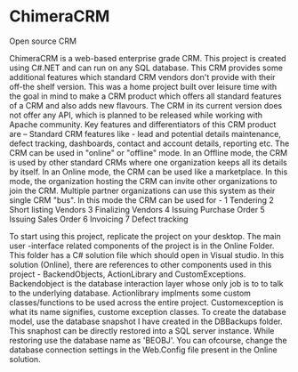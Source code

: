 # ChimeraCRM
Open source CRM

ChimeraCRM is a web-based enterprise grade CRM. This project is created using C#.NET and can run on any SQL database. This CRM provides some additional features which standard CRM vendors don't provide with their off-the shelf version.
This was a home project built over leisure time with the goal in mind to make a CRM product which offers all standard features of a CRM and also adds new flavours. The CRM in its current version does not offer any API, which is planned to be released while working with Apache community. 
Key features and differentiators of this CRM product are – 
 Standard CRM features like - lead and potential details maintenance, defect tracking, dashboards, contact and account details, reporting etc. 
The CRM can be used in "online" or "offline" mode. 
In an Offline mode, the CRM is used by other standard CRMs where one organization keeps all its details by itself.
 In an Online mode, the CRM can be used like a marketplace. In this mode, the organization hosting the CRM can invite other organizations to join the CRM. Multiple partner organizations can use this system as their single CRM "bus". In this mode the CRM can be used for - 1 Tendering 2 Short listing Vendors 3 Finalizing Vendors 4 Issuing Purchase Order 5 Issuing Sales Order 6 Invoicing 7 Defect tracking
 
 To start using this project, replicate the project on your desktop. The main user -interface related components of the project is in the Online Folder. This folder has a C# solution file which should open in Visual studio. In this solution (Online), there are references to other components used in this project - BackendObjects, ActionLibrary and CustomExceptions.
 Backendobject is the database interaction layer whose only job is to to talk to the underlying database. Actionlibrary implments some custom classes/functions to be used across the entire project. Customexception is what its name signifies, custome exception classes.
 To create the database model, use the database snapshot I have created in the DBBackups folder. This snaphost can be directly restored into a SQL server instance. While restoring use the database name as 'BEOBJ'. You can ofcourse, change the database connection settings in the Web.Config file present in the Online solution.


